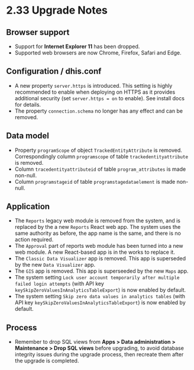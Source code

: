 # 2.33 Upgrade Notes

## Browser support

- Support for **Internet Explorer 11** has been dropped.
- Supported web browsers are now Chrome, Firefox, Safari and Edge.

## Configuration / dhis.conf

- A new property `server.https` is introduced. This setting is highly recommended to enable when deploying on HTTPS as it provides additional security (set `server.https = on` to enable). See install docs for details.
- The property `connection.schema` no longer has any effect and can be removed.

## Data model

- Property `programScope` of object `TrackedEntityAttribute` is removed. Correspondingly column `programscope` of table `trackedentityattribute` is removed.
- Column `tracedentityattributeid` of table `program_attributes` is made non-null.
- Column `programstageid` of table `programstagedataelement` is made non-null.

## Application

- The `Reports` legacy web module is removed from the system, and is replaced by the a new `Reports` React web app. The system uses the same authority as before, the app name is the same, and there is no action required.
- The `Approval` part of reports web module has been turned into a new web module. A new React-based app is in the works to replace it.
- The `Classic Data Visualizer` app is removed. This app is superseded by the new `Data Visualizer` app.
- The `GIS` app is removed. This app is superseeded by the new `Maps` app.
- The system setting `Lock user account temporarily after multiple failed login attempts` (with API key `keySkipZeroValuesInAnalyticsTableExport`) is now enabled by default.
- The system setting `Skip zero data values in analytics tables` (with API key `keySkipZeroValuesInAnalyticsTableExport`) is now enabled by default.

## Process
- Remember to drop SQL views from **Apps > Data administration > Maintenance > Drop SQL views** before upgrading, to avoid database integrity issues during the upgrade process, then recreate them after the upgrade is completed.
